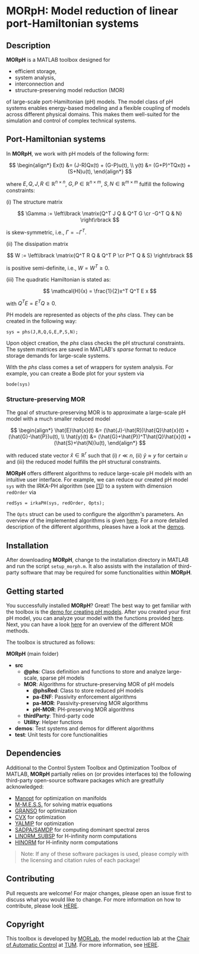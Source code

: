 # MORpH: Model reduction of linear port-Hamiltonian systems

## Description

**MORpH** is a MATLAB toolbox designed for
- efficient storage, 
- system analysis, 
- interconnection and 
- structure-preserving model reduction (MOR) 

of large-scale port-Hamiltonian (pH) models. The model class of pH systems enables energy-based modeling and a flexible coupling of models across different physical domains. This makes them well-suited for the simulation and control of complex technical systems. 
    
## Port-Hamiltonian systems

In **MORpH**, we work with pH models of the following form:

$$
\begin{align*}
Ex(t) &= (J-R)Qx(t) + (G-P)u(t), \\
y(t) &= (G+P)^TQx(t) + (S+N)u(t),
\end{align*}
$$

where $E,Q,J,R \in \mathbb{R}^{n \times n}$, $G,P \in \mathbb{R}^{n \times m}$, $S,N \in \mathbb{R}^{m \times m}$ fulfill the following constraints:

(i) The structure matrix 

$$ \Gamma := \left\lbrack \matrix{Q^T J Q & Q^T G \cr -G^T Q & N} \right\rbrack $$ 

is skew-symmetric, i.e., $\Gamma=-\Gamma^T$.

(ii) The dissipation matrix

$$ W := \left\lbrack \matrix{Q^T R Q & Q^T P \cr P^T Q & S} \right\rbrack $$ 

is positive semi-definite, i.e., $W=W^T\geq 0$.

(iii) The quadratic Hamiltonian is stated as:

$$ \mathcal{H}(x) = \frac{1}{2}x^T Q^T E x $$

with $Q^T E = E^T Q \geq 0$.

PH models are represented as objects of the *phs* class. They can be created in the following way:
```
sys = phs(J,R,Q,G,E,P,S,N);
```
Upon object creation, the *phs* class checks the pH structural constraints. The system matrices are saved in MATLAB's *sparse* format to reduce storage demands for large-scale systems. 

With the *phs* class comes a set of wrappers for system analysis. For example, you can create a Bode plot for your system via
```
bode(sys)
```

### Structure-preserving MOR

The goal of structure-preserving MOR is to approximate a large-scale pH model with a much smaller reduced model 

$$
\begin{align*}
\hat{E}\hat{x}(t) &= (\hat{J}-\hat{R})\hat{Q}\hat{x}(t) + (\hat{G}-\hat{P})u(t), \\
\hat{y}(t) &= (\hat{G}+\hat{P})^T\hat{Q}\hat{x}(t) + (\hat{S}+\hat{N})u(t),
\end{align*}
$$

with reduced state vector $\hat{x} \in \mathbb{R}^{r}$ such that (i) $r \ll n$, (ii) $\hat{y} \approx y$ for certain $u$ and (iii) the reduced model fulfills the pH structural constraints.

**MORpH** offers different algorithms to reduce large-scale pH models with an intuitive user interface.
For example, we can reduce our created pH model ```sys``` with the IRKA-PH algorithm (see [[1]](https://doi.org/10.1016/j.automatica.2012.05.052)) to a system with dimension ```redOrder``` via
```
redSys = irkaPH(sys, redOrder, Opts);
```
The ```Opts``` struct can be used to configure the algorithm's parameters.
An overview of the implemented algorithms is given [here](src/MOR/README.md). For a more detailed description of the different algorithms, pleases have a look at the [demos](/demos). 


## Installation

After downloading **MORpH**, change to the installation directory in MATLAB and run the script `setup_morph.m`.
It also assists with the installation of third-party software that may be required for some functionalities within **MORpH**.

## Getting started
You successfully installed **MORpH**? Great! The best way to get familiar with the toolbox is the [demo for creating pH models](demos/demo_phs_class.mlx). After you created your first pH model, you can analyze your model with the functions provided [here](src/@phs). Next, you can have a look [here](src/MOR/README.md) for an overview of the different MOR methods.

The toolbox is structured as follows:

**MORpH** (main folder)
- **src**
    - **@phs**: Class definition and functions to store and analyze large-scale, sparse pH models 
    - **MOR**: Algorithms for structure-preserving MOR of pH models
        - **@phsRed**: Class to store reduced pH models
        - **pa-ENF**: Passivity enforcement algorithms
        - **pa-MOR**: Passivity-preserving MOR algorithms
        - **pH-MOR**: PH-preserving MOR algorithms
    - **thirdParty**: Third-party code
    - **Utility**: Helper functions
- **demos**: Test systems and demos for different algorithms
- **test**: Unit tests for core functionalities

## Dependencies
Additional to the Control System Toolbox and Optimization Toolbox of MATLAB, **MORpH** partially relies on  (or provides interfaces to) the following third-party open-source software packages which are greatfully acknowledged:
- [Manopt](https://github.com/NicolasBoumal/manopt) for optimization on manifolds
- [M-M.E.S.S.](https://github.com/mpimd-csc/mmess) for solving matrix equations
- [GRANSO](https://gitlab.com/timmitchell/GRANSO) for optimization
- [CVX](https://github.com/cvxr/CVX) for optimization
- [YALMIP](https://github.com/yalmip/YALMIP) for optimization
- [SADPA/SAMDP](https://sites.google.com/site/rommes/software) for computing dominant spectral zeros
- [LINORM_SUBSP](http://www.math.tu-berlin.de/index.php?id=186267&L=1) for H-infinity norm computations
- [HINORM](http://www.mpi-magdeburg.mpg.de/mpcsc/software/infnorm) for H-infinity norm computations

> Note: If any of these software packages is used, please comply with the licensing and citation rules of each package! 

## Contributing
Pull requests are welcome! For major changes, please open an issue first to discuss what you would like to change.
For more information on how to contribute, please look [HERE](/CONTRIBUTING.md).

## Copyright
This toolbox is developed by [MORLab](https://www.epc.ed.tum.de/en/rt/research/model-order-reduction/), the model reduction lab at the [Chair of Automatic Control](https://www.epc.ed.tum.de/en/rt/home/) at [TUM](https://www.tum.de/en/). 
For more information, see [HERE](/LICENSE.md).
